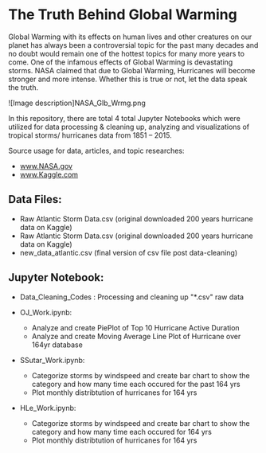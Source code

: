 # The Truth Behind Global Warming
Global Warming with its effects on human lives and other creatures on our planet has always been a controversial topic for the past many decades and no doubt would remain one of the hottest topics for many more years to come. One of the infamous effects of Global Warming is devastating storms. NASA claimed that due to Global Warming, Hurricanes will become stronger and more intense. Whether this is true or not, let the data speak the truth.

![Image description]NASA_Glb_Wrmg.png

In this repository, there are total 4 total Jupyter Notebooks which were utilized for data processing & cleaning up, analyzing and visualizations of tropical storms/ hurricanes data from 1851 – 2015.

Source usage for data, articles, and topic researches:
   - www.NASA.gov
   - www.Kaggle.com


## Data Files: 
- Raw Atlantic Storm Data.csv (original downloaded 200 years hurricane data on Kaggle)
- Raw Atlantic Storm Data.csv (original downloaded 200 years hurricane data on Kaggle)
- new_data_atlantic.csv (final version of csv file post data-cleaning)

## Jupyter Notebook:
- Data_Cleaning_Codes : Processing and cleaning up "*.csv" raw data 
   
- OJ_Work.ipynb:  
   - Analyze and create PiePlot of Top 10 Hurricane Active Duration
   - Analyze and create Moving Average Line Plot of Hurricane over 164yr database
    
- SSutar_Work.ipynb:  
   - Categorize storms by windspeed and create bar chart to show the category and how many time each occured for the past 164 yrs
   - Plot monthly distribtution of hurricanes for 164 yrs

- HLe_Work.ipynb:  
   - Categorize storms by windspeed and create bar chart to show the category and how many time each occured for 164 yrs
   - Plot monthly distribtution of hurricanes for 164 yrs
       

